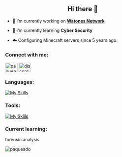 <h2 align="center">Hi there 🦦</h2>

- 🔭 I’m currently working on <a href="https://tienda.watones.xyz/">**Watones Network**</a>

- 🌱 I’m currently learning **Cyber Security**

- ☁️ Configuring Minecraft servers since 5 years ago.

<h3 align="left">Connect with me:</h3>
<p align="left">
<a href="https://instagram.com/shnysmoke" target="blank"><img align="center" src="https://raw.githubusercontent.com/rahuldkjain/github-profile-readme-generator/master/src/images/icons/Social/instagram.svg" alt="paqueadoh" height="30" width="40" /></a>
<a href="https://discord.gg/discord.gg/watones" target="blank"><img align="center" src="https://raw.githubusercontent.com/rahuldkjain/github-profile-readme-generator/master/src/images/icons/Social/discord.svg" alt="discord.gg/watones" height="30" width="40" /></a>
</p>

<h3 align="left">Languages:</h3>

[![My Skills](https://skillicons.dev/icons?i=py,html,css,js,postgresql,django&theme=light)](https://skillicons.dev)

<h3 align="left">Tools:</h3>

[![My Skills](https://skillicons.dev/icons?i=docker,pr,ps,ae,&theme=light)](https://skillicons.dev)
<h3 align="left">Current learning:</h3>


forensic analysis
 
<p align="left"> <img src="https://komarev.com/ghpvc/?username=paqueado&label=Profile%20views&color=0e75b6&style=flat" alt="paqueado" /> </p>
